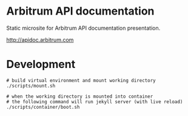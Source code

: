 # Arbitrum API documentation

Static microsite for Arbitrum API documentation presentation.

http://apidoc.arbitrum.com

# Development

    # build virtual environment and mount working directory
    ./scripts/mount.sh

    # when the working directory is mounted into container
    # the following command will run jekyll server (with live reload)
    ./scripts/container/boot.sh
